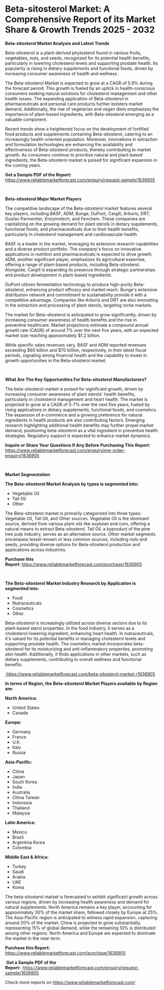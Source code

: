 <p><h1>Beta-sitosterol Market: A Comprehensive Report of its Market Share & Growth Trends 2025 - 2032</h1></p><p><strong>Beta-sitosterol Market Analysis and Latest Trends</strong></p>
<p><p>Beta-sitosterol is a plant-derived phytosterol found in various fruits, vegetables, nuts, and seeds, recognized for its potential health benefits, particularly in lowering cholesterol levels and supporting prostate health. Its popularity is rising in dietary supplements and functional foods, driven by increasing consumer awareness of health and wellness.</p><p>The Beta-sitosterol Market is expected to grow at a CAGR of 5.9% during the forecast period. This growth is fueled by an uptick in health-conscious consumers seeking natural solutions for cholesterol management and other health issues. The expanding application of Beta-sitosterol in pharmaceuticals and personal care products further bolsters market demand. Additionally, the rise of vegetarian and vegan diets emphasizes the importance of plant-based ingredients, with Beta-sitosterol emerging as a valuable component.</p><p>Recent trends show a heightened focus on the development of fortified food products and supplements containing Beta-sitosterol, catering to an increasingly health-oriented population. Moreover, innovations in extraction and formulation technologies are enhancing the availability and effectiveness of Beta-sitosterol products, thereby contributing to market growth. As consumers continue to prioritize natural and plant-based ingredients, the Beta-sitosterol market is poised for significant expansion in the coming years.</p></p>
<p><strong>Get a Sample PDF of the Report:&nbsp;</strong> <a href="https://www.reliablemarketforecast.com/enquiry/request-sample/1636905?utm_campaign=3132&utm_medium=2&utm_source=Github&utm_content=ia&utm_term=23032025&utm_id=beta-sitosterol">https://www.reliablemarketforecast.com/enquiry/request-sample/1636905</a></p>
<p>&nbsp;</p>
<p><strong>Beta-sitosterol Major Market Players</strong></p>
<p><p>The competitive landscape of the Beta-sitosterol market features several key players, including BASF, ADM, Bunge, DuPont, Cargill, Arboris, DRT, Gustav Parmentier, Enzymotech, and Fenchem. These companies are capitalizing on the growing demand for plant sterols in dietary supplements, functional foods, and pharmaceuticals due to their health benefits, particularly in cholesterol management and cardiovascular health.</p><p>BASF is a leader in the market, leveraging its extensive research capabilities and a diverse product portfolio. The company's focus on innovative applications in nutrition and pharmaceuticals is expected to drive growth. ADM, another significant player, emphasizes its agricultural expertise, offering a range of plant-based products, including Beta-sitosterol. Alongside, Cargill is expanding its presence through strategic partnerships and product development in plant-based ingredients.</p><p>DuPont utilizes fermentation technology to produce high-purity Beta-sitosterol, enhancing product efficacy and market reach. Bunge's extensive distribution network and commitment to sustainability provide it with a competitive advantage. Companies like Arboris and DRT are also innovating in the extraction and processing of plant sterols, targeting niche markets.</p><p>The market for Beta-sitosterol is anticipated to grow significantly, driven by increasing consumer awareness of health benefits and the rise in preventive healthcare. Market projections estimate a compound annual growth rate (CAGR) of around 7% over the next five years, with an expected market size reaching approximately $1.2 billion.</p><p>While specific sales revenues vary, BASF and ADM reported revenues exceeding $60 billion and $70 billion, respectively, in their latest fiscal periods, signaling strong financial health and the capability to invest in growth opportunities in the Beta-sitosterol market.</p></p>
<p>&nbsp;</p>
<p><strong>What Are The Key Opportunities For Beta-sitosterol Manufacturers?</strong></p>
<p><p>The beta-sitosterol market is poised for significant growth, driven by increasing consumer awareness of plant sterols' health benefits, particularly in cholesterol management and heart health. The market is projected to grow at a CAGR of 5-7% over the next five years, fueled by rising applications in dietary supplements, functional foods, and cosmetics. The expansion of e-commerce and a growing preference for natural ingredients in health products are also contributing factors. Emerging research highlighting additional health benefits may further propel market demand, positioning beta-sitosterol as a vital ingredient in preventive health strategies. Regulatory support is expected to enhance market dynamics.</p></p>
<p><strong>Inquire or Share Your Questions If Any Before Purchasing This Report:</strong> <a href="https://www.reliablemarketforecast.com/enquiry/pre-order-enquiry/1636905?utm_campaign=3132&utm_medium=2&utm_source=Github&utm_content=ia&utm_term=23032025&utm_id=beta-sitosterol">https://www.reliablemarketforecast.com/enquiry/pre-order-enquiry/1636905</a></p>
<p>&nbsp;</p>
<p><strong>Market Segmentation</strong></p>
<p><strong>The Beta-sitosterol Market Analysis by types is segmented into:</strong></p>
<p><ul><li>Vegetable Oil</li><li>Tall Oil</li><li>Other</li></ul></p>
<p><p>The Beta-sitosterol market is primarily categorized into three types: Vegetable Oil, Tall Oil, and Other sources. Vegetable Oil is the dominant source, derived from various plant oils like soybean and corn, offering a natural means to extract Beta-sitosterol. Tall Oil, a byproduct of the pine tree pulp industry, serves as an alternative source. Other market segments encompass lesser-known or less common sources, including nuts and seeds, providing diverse options for Beta-sitosterol production and applications across industries.</p></p>
<p><strong>Purchase this Report:&nbsp;</strong><a href="https://www.reliablemarketforecast.com/purchase/1636905?utm_campaign=3132&utm_medium=2&utm_source=Github&utm_content=ia&utm_term=23032025&utm_id=beta-sitosterol">https://www.reliablemarketforecast.com/purchase/1636905</a></p>
<p>&nbsp;</p>
<p><strong>The Beta-sitosterol Market Industry Research by Application is segmented into:</strong></p>
<p><ul><li>Food</li><li>Nutraceuticals</li><li>Cosmetics</li><li>Other</li></ul></p>
<p><p>Beta-sitosterol is increasingly utilized across diverse sectors due to its plant-based sterol properties. In the food industry, it serves as a cholesterol-lowering ingredient, enhancing heart health. In nutraceuticals, it's valued for its potential benefits in managing cholesterol levels and supporting prostate health. The cosmetics market incorporates beta-sitosterol for its moisturizing and anti-inflammatory properties, promoting skin health. Additionally, it finds applications in other markets, such as dietary supplements, contributing to overall wellness and functional benefits.</p></p>
<p><a href="https://www.reliablemarketforecast.com/beta-sitosterol-market-r1636905?utm_campaign=3132&utm_medium=2&utm_source=Github&utm_content=ia&utm_term=23032025&utm_id=beta-sitosterol">&nbsp;https://www.reliablemarketforecast.com/beta-sitosterol-market-r1636905</a></p>
<p><strong>In terms of Region, the Beta-sitosterol Market Players available by Region are:</strong></p>
<p>
    <p> <strong> North America: </strong>
        <ul>
            <li>United States</li>
            <li>Canada</li>
        </ul>
        </p> 
    <p> <strong> Europe: </strong>
        <ul>
            <li>Germany</li>
            <li>France</li>
            <li>U.K.</li>
            <li>Italy</li>
            <li>Russia</li>
        </ul>
        </p> 
    <p> <strong> Asia-Pacific: </strong>
        <ul>
            <li>China</li>
            <li>Japan</li>
            <li>South Korea</li>
            <li>India</li>
            <li>Australia</li>
            <li>China Taiwan</li>
            <li>Indonesia</li>
            <li>Thailand</li>
            <li>Malaysia</li>
        </ul>
        </p> 
    <p> <strong> Latin America: </strong>
        <ul>
            <li>Mexico</li>
            <li>Brazil</li>
            <li>Argentina Korea</li>
            <li>Colombia</li>
        </ul>
        </p> 
    <p> <strong> Middle East & Africa: </strong>
        <ul>
            <li>Turkey</li>
            <li>Saudi</li>
            <li>Arabia</li>
            <li>UAE</li>
            <li>Korea</li>
        </ul>
    </p>
    </p>
<p><p>The beta-sitosterol market is forecasted to exhibit significant growth across various regions, driven by increasing health awareness and demand for natural supplements. North America remains a key player, accounting for approximately 30% of the market share, followed closely by Europe at 25%. The Asia-Pacific region is anticipated to witness rapid expansion, capturing around 20% of the market. China is projected to grow substantially, representing 15% of global demand, while the remaining 10% is distributed among other regions. North America and Europe are expected to dominate the market in the near term.</p></p>
<p><strong>Purchase this Report: </strong><a href="https://www.reliablemarketforecast.com/purchase/1636905?utm_campaign=3132&utm_medium=2&utm_source=Github&utm_content=ia&utm_term=23032025&utm_id=beta-sitosterol">https://www.reliablemarketforecast.com/purchase/1636905</a></p>
<p>&nbsp;<strong>Get a Sample PDF of the Report:&nbsp;&nbsp;</strong><a href="https://www.reliablemarketforecast.com/enquiry/request-sample/1636905?utm_campaign=3132&utm_medium=2&utm_source=Github&utm_content=ia&utm_term=23032025&utm_id=beta-sitosterol">https://www.reliablemarketforecast.com/enquiry/request-sample/1636905</a></p>
<p><strong></strong></p>
<p>Check more reports on <a href="https://www.reliablemarketforecast.com/?utm_campaign=3132&utm_medium=2&utm_source=Github&utm_content=ia&utm_term=23032025&utm_id=beta-sitosterol">https://www.reliablemarketforecast.com/</a></p>
